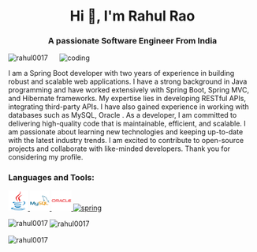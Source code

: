 <h1 align="center">Hi 👋, I'm Rahul Rao</h1>
<h3 align="center"> A passionate Software Engineer From India </h3>
<img align="right" alt="coding" width="400" src="https://i.pinimg.com/originals/e4/26/70/e426702edf874b181aced1e2fa5c6cde.gif">
<p align="left"> <img src="https://komarev.com/ghpvc/?username=rahul0017&label=Profile%20views&color=0e75b6&style=flat" alt="rahul0017" /> </p>

I am a Spring Boot developer with two years of experience in building robust and scalable web applications. 
I have a strong background in Java programming and have worked extensively with Spring Boot, Spring MVC, and Hibernate frameworks.
My expertise lies in developing RESTful APIs, integrating third-party APIs. I have also gained experience in working with databases such as MySQL, Oracle .
As a developer, I am committed to delivering high-quality code that is maintainable, efficient, and scalable. 
I am passionate about learning new technologies and keeping up-to-date with the latest industry trends. I am excited to contribute to open-source projects and
collaborate with like-minded developers. Thank you for considering my profile.



<h3 align="left">Languages and Tools:</h3>
<p align="left"> <a href="https://www.java.com" target="_blank" rel="noreferrer"> <img src="https://raw.githubusercontent.com/devicons/devicon/master/icons/java/java-original.svg" alt="java" width="40" height="40"/> </a> <a href="https://www.mysql.com/" target="_blank" rel="noreferrer"> <img src="https://raw.githubusercontent.com/devicons/devicon/master/icons/mysql/mysql-original-wordmark.svg" alt="mysql" width="40" height="40"/> </a> <a href="https://www.oracle.com/" target="_blank" rel="noreferrer"> <img src="https://raw.githubusercontent.com/devicons/devicon/master/icons/oracle/oracle-original.svg" alt="oracle" width="40" height="40"/> </a> <a href="https://spring.io/" target="_blank" rel="noreferrer"> <img src="https://www.vectorlogo.zone/logos/springio/springio-icon.svg" alt="spring" width="40" height="40"/> </a> </p>

<p><img align="left" src="https://github-readme-stats.vercel.app/api/top-langs?username=rahul0017&show_icons=true&locale=en&layout=compact" alt="rahul0017" /></p>

<p>&nbsp;<img align="center" src="https://github-readme-stats.vercel.app/api?username=rahul0017&show_icons=true&locale=en" alt="rahul0017" /></p>

<p><img align="center" src="https://github-readme-streak-stats.herokuapp.com/?user=rahul0017&" alt="rahul0017" /></p>
